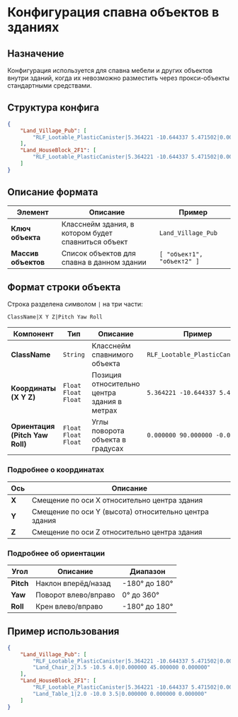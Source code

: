 # Конфигурация спавна объектов в зданиях
## Назначение

Конфигурация используется для спавна мебели и других объектов внутри зданий, когда их невозможно разместить через прокси-объекты стандартными средствами.

## Структура конфига

```json
{
    "Land_Village_Pub": [
        "RLF_Lootable_PlasticCanister|5.364221 -10.644337 5.471502|0.000000 90.000000 -0.000000"
    ],
    "Land_HouseBlock_2F1": [
        "RLF_Lootable_PlasticCanister|5.364221 -10.644337 5.471502|0.000000 90.000000 -0.000000"
    ]
}
```

## Описание формата

| Элемент | Описание | Пример |
|---------|----------|--------|
| **Ключ объекта** | Класснейм здания, в котором будет спавниться объект | `Land_Village_Pub` |
| **Массив объектов** | Список объектов для спавна в данном здании | `[ "объект1", "объект2" ]` |

## Формат строки объекта

Строка разделена символом `|` на три части:

```
ClassName|X Y Z|Pitch Yaw Roll
```

| Компонент | Тип | Описание | Пример |
|-----------|-----|----------|--------|
| **ClassName** | `String` | Класснейм спавнимого объекта | `RLF_Lootable_PlasticCanister` |
| **Координаты (X Y Z)** | `Float Float Float` | Позиция относительно центра здания в метрах | `5.364221 -10.644337 5.471502` |
| **Ориентация (Pitch Yaw Roll)** | `Float Float Float` | Углы поворота объекта в градусах | `0.000000 90.000000 -0.000000` |

### Подробнее о координатах

| Ось | Описание |
|-----|----------|
| **X** | Смещение по оси X относительно центра здания |
| **Y** | Смещение по оси Y (высота) относительно центра здания |
| **Z** | Смещение по оси Z относительно центра здания |

### Подробнее об ориентации

| Угол | Описание | Диапазон |
|------|----------|----------|
| **Pitch** | Наклон вперёд/назад | -180° до 180° |
| **Yaw** | Поворот влево/вправо | 0° до 360° |
| **Roll** | Крен влево/вправо | -180° до 180° |


## Пример использования

```json
{
    "Land_Village_Pub": [
        "RLF_Lootable_PlasticCanister|5.364221 -10.644337 5.471502|0.000000 90.000000 -0.000000",
        "Land_Chair_2|3.5 -10.5 4.0|0.000000 45.000000 0.000000"
    ],
    "Land_HouseBlock_2F1": [
        "RLF_Lootable_PlasticCanister|5.364221 -10.644337 5.471502|0.000000 90.000000 -0.000000",
        "Land_Table_1|2.0 -10.0 3.5|0.000000 0.000000 0.000000"
    ]
}
```
